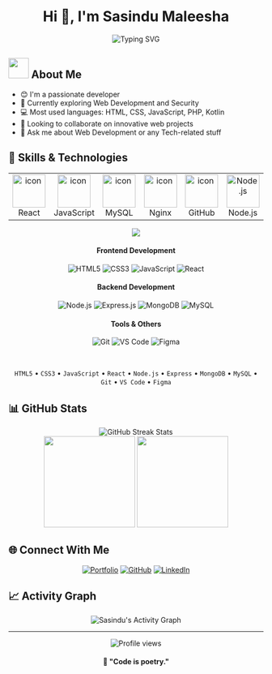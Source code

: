 <h1 align="center">Hi 👋, I'm Sasindu Maleesha</h1>

<div align="center">
  <img src="https://readme-typing-svg.demolab.com?font=Fira+Code&duration=3000&pause=1000&color=00FF00&center=true&vCenter=true&width=435&lines=Full+Stack+Developer;UI%2FUX+Designer;Web+Developer" alt="Typing SVG" />
</div>

<h2><img src="https://media.giphy.com/media/WUlplcMpOCEmTGBtBW/giphy.gif" width="40"> About Me</h2>

- 😊 I'm a passionate developer
- 🌱 Currently exploring Web Development and Security
- 💻 Most used languages: HTML, CSS, JavaScript, PHP, Kotlin
- 👯 Looking to collaborate on innovative web projects
- 💬 Ask me about Web Development or any Tech-related stuff


</div>

## 🚀 Skills & Technologies

<div align="center">

<table>
<tr>
<td align="center" width="96">
<img src="https://techstack-generator.vercel.app/react-icon.svg" alt="icon" width="65" height="65" />
<br>React
</td>
<td align="center" width="96">
<img src="https://techstack-generator.vercel.app/js-icon.svg" alt="icon" width="65" height="65" />
<br>JavaScript
</td>
<td align="center" width="96">
<img src="https://techstack-generator.vercel.app/mysql-icon.svg" alt="icon" width="65" height="65" />
<br>MySQL
</td>
<td align="center" width="96">
<img src="https://techstack-generator.vercel.app/nginx-icon.svg" alt="icon" width="65" height="65" />
<br>Nginx
</td>
<td align="center" width="96">
<img src="https://techstack-generator.vercel.app/github-icon.svg" alt="icon" width="65" height="65" />
<br>GitHub
</td>
<td align="center" width="96">
<img src="https://skillicons.dev/icons?i=nodejs" alt="Node.js" width="65" height="65" />
<br>Node.js
</td>
</tr>
</table>

<!-- Updated Tech Stack Section with Fixed Icons -->
<p align="center">
<img src="https://skillicons.dev/icons?i=html,css,js,react,nodejs,express,mongodb,mysql,git,github,vscode,figma&theme=dark" />
</p>

<!-- Animated Skill Bars -->
<div align="center">

<h4>Frontend Development</h4>

![HTML5](https://img.shields.io/badge/HTML5-90%25-orange?style=for-the-badge&logo=html5&logoColor=white&color=FF6B6B)
![CSS3](https://img.shields.io/badge/CSS3-85%25-blue?style=for-the-badge&logo=css3&logoColor=white&color=4EA8DE)
![JavaScript](https://img.shields.io/badge/JavaScript-75%25-yellow?style=for-the-badge&logo=javascript&logoColor=white&color=F7DF1E)
![React](https://img.shields.io/badge/React-70%25-blue?style=for-the-badge&logo=react&logoColor=white&color=61DAFB)

<h4>Backend Development</h4>

![Node.js](https://img.shields.io/badge/Node.js-80%25-green?style=for-the-badge&logo=node.js&logoColor=white&color=339933)
![Express.js](https://img.shields.io/badge/Express.js-75%25-grey?style=for-the-badge&logo=express&logoColor=white&color=000000)
![MongoDB](https://img.shields.io/badge/MongoDB-70%25-green?style=for-the-badge&logo=mongodb&logoColor=white&color=47A248)
![MySQL](https://img.shields.io/badge/MySQL-65%25-blue?style=for-the-badge&logo=mysql&logoColor=white&color=4479A1)

<h4>Tools & Others</h4>

![Git](https://img.shields.io/badge/Git-85%25-orange?style=for-the-badge&logo=git&logoColor=white&color=F05032)
![VS Code](https://img.shields.io/badge/VS_Code-80%25-blue?style=for-the-badge&logo=visual-studio-code&logoColor=white&color=007ACC)
![Figma](https://img.shields.io/badge/Figma-70%25-purple?style=for-the-badge&logo=figma&logoColor=white&color=F24E1E)

<br>

<!-- Minimalist Skill Tags -->
<p align="center">
  <code>HTML5</code> • 
  <code>CSS3</code> • 
  <code>JavaScript</code> • 
  <code>React</code> • 
  <code>Node.js</code> • 
  <code>Express</code> • 
  <code>MongoDB</code> • 
  <code>MySQL</code> • 
  <code>Git</code> • 
  <code>VS Code</code> • 
  <code>Figma</code>
</p>

</div>

</div>

<h2>📊 GitHub Stats</h2>
<div align="center">
  <img src="https://github-readme-streak-stats.herokuapp.com/?user=sasindu999&theme=radical&hide_border=true&background=0D1117&stroke=00FF00&ring=00FF00&fire=00FF00&currStreakLabel=00FF00" alt="GitHub Streak Stats" />
</div>

<div align="center">
  <img height="180em" src="https://github-readme-stats.vercel.app/api?username=sasindu999&show_icons=true&theme=radical&bg_color=0D1117&title_color=00FF00&text_color=FFFFFF&icon_color=00FF00&hide_border=true"/>
  <img height="180em" src="https://github-readme-stats.vercel.app/api/top-langs/?username=sasindu999&layout=compact&theme=radical&bg_color=0D1117&title_color=00FF00&text_color=FFFFFF&hide_border=true"/>
</div>

<h2>🌐 Connect With Me</h2>
<div align="center">
  
[![Portfolio](https://img.shields.io/badge/Portfolio-%23000000.svg?style=for-the-badge&logo=firefox&logoColor=#FF7139)](https://sasindumaleesha.online)
[![GitHub](https://img.shields.io/badge/github-%23121011.svg?style=for-the-badge&logo=github&logoColor=white)](https://github.com/sasindu999)
[![LinkedIn](https://img.shields.io/badge/linkedin-%230077B5.svg?style=for-the-badge&logo=linkedin&logoColor=white)](https://www.linkedin.com/in/sasindu-maleesha-65b5ba334/)

</div>

<h2>📈 Activity Graph</h2>
<div align="center">
  <img alt="Sasindu's Activity Graph" src="https://github-readme-activity-graph.vercel.app/graph?username=sasindu999&theme=github-compact&hide_border=true&bg_color=0D1117&line=00FF00&point=00FF00&color=FFFFFF"/>
</div>

---
<div align="center">
  <img src="https://komarev.com/ghpvc/?username=sasindu999&color=00FF00&style=flat-square" alt="Profile views" />
  
  <h4>🎯 "Code is poetry." </h4>
</div>
